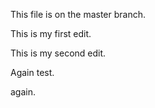 This file is on the master branch.

This is my first edit.

This is my second edit.

Again test.

again.
